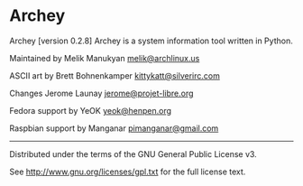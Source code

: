 # Archey

Archey [version 0.2.8]
Archey is a system information tool written in Python.

Maintained by Melik Manukyan <melik@archlinux.us>

ASCII art by Brett Bohnenkamper <kittykatt@silverirc.com>

Changes Jerome Launay <jerome@projet-libre.org>

Fedora support by YeOK <yeok@henpen.org>

Raspbian support by Manganar <pimanganar@gmail.com>

---

Distributed under the terms of the GNU General Public License v3.

See http://www.gnu.org/licenses/gpl.txt for the full license text.
